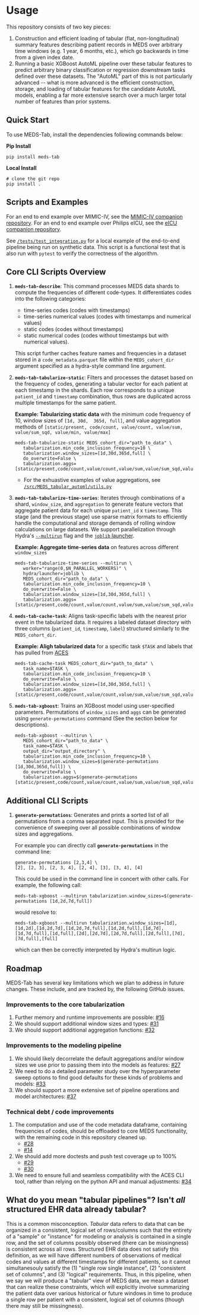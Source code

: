 # Usage

This repository consists of two key pieces:

1. Construction and efficient loading of tabular (flat, non-longitudinal) summary features describing patient records in MEDS over arbitrary time windows (e.g. 1 year, 6 months, etc.), which go backwards in time from a given index date.
2. Running a basic XGBoost AutoML pipeline over these tabular features to predict arbitrary binary classification or regression downstream tasks defined over these datasets. The "AutoML" part of this is not particularly advanced -- what is more advanced is the efficient construction, storage, and loading of tabular features for the candidate AutoML models, enabling a far more extensive search over a much larger total number of features than prior systems.

## Quick Start

To use MEDS-Tab, install the dependencies following commands below:

**Pip Install**

```console
pip install meds-tab
```

**Local Install**

```console
# clone the git repo
pip install .
```

## Scripts and Examples

For an end to end example over MIMIC-IV, see the [MIMIC-IV companion repository](https://github.com/mmcdermott/MEDS_TAB_MIMIC_IV).
For an end to end example over Philips eICU, see the [eICU companion repository](https://github.com/mmcdermott/MEDS_TAB_EICU).

See [`/tests/test_integration.py`](https://github.com/mmcdermott/MEDS_Tabular_AutoML/blob/main/tests/test_integration.py) for a local example of the end-to-end pipeline being run on synthetic data. This script is a functional test that is also run with `pytest` to verify the correctness of the algorithm.

## Core CLI Scripts Overview

1. **`meds-tab-describe`**: This command processes MEDS data shards to compute the frequencies of different code-types. It differentiates codes into the following categories:

   - time-series codes (codes with timestamps)
   - time-series numerical values (codes with timestamps and numerical values)
   - static codes (codes without timestamps)
   - static numerical codes (codes without timestamps but with numerical values).

   This script further caches feature names and frequencies in a dataset stored in a `code_metadata.parquet` file within the `MEDS_cohort_dir` argument specified as a hydra-style command line argument.

2. **`meds-tab-tabularize-static`**: Filters and processes the dataset based on the frequency of codes, generating a tabular vector for each patient at each timestamp in the shards. Each row corresponds to a unique `patient_id` and `timestamp` combination, thus rows are duplicated across multiple timestamps for the same patient.

   **Example: Tabularizing static data** with the minimum code frequency of 10, window sizes of `[1d, 30d,  365d, full]`, and value aggregation methods of `[static/present, code/count, value/count, value/sum, value/sum_sqd, value/min, value/max]`

   ```console
   meds-tab-tabularize-static MEDS_cohort_dir="path_to_data" \
      tabularization.min_code_inclusion_frequency=10 \
      tabularization.window_sizes=[1d,30d,365d,full] \
      do_overwrite=False \
      tabularization.aggs=[static/present,code/count,value/count,value/sum,value/sum_sqd,value/min,value/max]
   ```

   - For the exhuastive examples of value aggregations, see [`/src/MEDS_tabular_automl/utils.py`](https://github.com/mmcdermott/MEDS_Tabular_AutoML/blob/main/src/MEDS_tabular_automl/utils.py#L24)

3. **`meds-tab-tabularize-time-series`**: Iterates through combinations of a shard, `window_size`, and `aggregation` to generate feature vectors that aggregate patient data for each unique `patient_id` x `timestamp`. This stage (and the previous stage) use sparse matrix formats to efficiently handle the computational and storage demands of rolling window calculations on large datasets. We support parallelization through Hydra's [`--multirun`](https://hydra.cc/docs/intro/#multirun) flag and the [`joblib` launcher](https://hydra.cc/docs/plugins/joblib_launcher/#internaldocs-banner).

   **Example: Aggregate time-series data** on features across different `window_sizes`

   ```console
   meds-tab-tabularize-time-series --multirun \
      worker="range(0,$N_PARALLEL_WORKERS)" \
      hydra/launcher=joblib \
      MEDS_cohort_dir="path_to_data" \
      tabularization.min_code_inclusion_frequency=10 \
      do_overwrite=False \
      tabularization.window_sizes=[1d,30d,365d,full] \
      tabularization.aggs=[static/present,code/count,value/count,value/sum,value/sum_sqd,value/min,value/max]
   ```

4. **`meds-tab-cache-task`**: Aligns task-specific labels with the nearest prior event in the tabularized data. It requires a labeled dataset directory with three columns (`patient_id`, `timestamp`, `label`) structured similarly to the `MEDS_cohort_dir`.

   **Example: Aligh tabularized data** for a specific task `$TASK` and labels that has pulled from [ACES](https://github.com/justin13601/ACES)

   ```console
   meds-tab-cache-task MEDS_cohort_dir="path_to_data" \
      task_name=$TASK \
      tabularization.min_code_inclusion_frequency=10 \
      do_overwrite=False \
      tabularization.window_sizes=[1d,30d,365d,full] \
      tabularization.aggs=[static/present,code/count,value/count,value/sum,value/sum_sqd,value/min,value/max]
   ```

5. **`meds-tab-xgboost`**: Trains an XGBoost model using user-specified parameters. Permutations of `window_sizes` and `aggs` can be generated using `generate-permutations` command (See the section below for descriptions).

   ```console
   meds-tab-xgboost --multirun \
      MEDS_cohort_dir="path_to_data" \
      task_name=$TASK \
      output_dir="output_directory" \
      tabularization.min_code_inclusion_frequency=10 \
      tabularization.window_sizes=$(generate-permutations [1d,30d,365d,full]) \
      do_overwrite=False \
      tabularization.aggs=$(generate-permutations [static/present,code/count,value/count,value/sum,value/sum_sqd,value/min,value/max])
   ```

## Additional CLI Scripts

1. **`generate-permutations`**: Generates and prints a sorted list of all permutations from a comma separated input. This is provided for the convenience of sweeping over all possible combinations of window sizes and aggregations.

   For example you can directly call **`generate-permutations`** in the command line:

   ```console
   generate-permutations [2,3,4] \
   [2], [2, 3], [2, 3, 4], [2, 4], [3], [3, 4], [4]
   ```

   This could be used in the command line in concert with other calls. For example, the following call:

   ```console
   meds-tab-xgboost --multirun tabularization.window_sizes=$(generate-permutations [1d,2d,7d,full])
   ```

   would resolve to:

   ```console
   meds-tab-xgboost --multirun tabularization.window_sizes=[1d],[1d,2d],[1d,2d,7d],[1d,2d,7d,full],[1d,2d,full],[1d,7d],[1d,7d,full],[1d,full],[2d],[2d,7d],[2d,7d,full],[2d,full],[7d],[7d,full],[full]
   ```

   which can then be correctly interpreted by Hydra's multirun logic.

## Roadmap

MEDS-Tab has several key limitations which we plan to address in future changes. These include, and are tracked by, the following GitHub issues.

### Improvements to the core tabularization

1. Further memory and runtime improvements are possible: [#16](https://github.com/mmcdermott/MEDS_Tabular_AutoML/issues/16)
2. We should support additional window sizes and types: [#31](https://github.com/mmcdermott/MEDS_Tabular_AutoML/issues/31)
3. We should support additional aggregation functions: [#32](https://github.com/mmcdermott/MEDS_Tabular_AutoML/issues/32)

### Improvements to the modeling pipeline

1. We should likely decorrelate the default aggregations and/or window sizes we use prior to passing them into the models as features: [#27](https://github.com/mmcdermott/MEDS_Tabular_AutoML/issues/27)
2. We need to do a detailed parameter study over the hyperparameter sweep options to find good defaults for these kinds of problems and models: [#33](https://github.com/mmcdermott/MEDS_Tabular_AutoML/issues/33)
3. We should support a more extensive set of pipeline operations and model architectures: [#37](https://github.com/mmcdermott/MEDS_Tabular_AutoML/issues/37)

### Technical debt / code improvements

1. The computation and use of the code metadata dataframe, containing frequencies of codes, should be offloaded to core MEDS functionality, with the remaining code in this repository cleaned up.
   - [#28](https://github.com/mmcdermott/MEDS_Tabular_AutoML/issues/28)
   - [#14](https://github.com/mmcdermott/MEDS_Tabular_AutoML/issues/14)
2. We should add more doctests and push test coverage up to 100%
   - [#29](https://github.com/mmcdermott/MEDS_Tabular_AutoML/issues/29)
   - [#30](https://github.com/mmcdermott/MEDS_Tabular_AutoML/issues/30)
3. We need to ensure full and seamless compatibility with the ACES CLI tool, rather than relying on the python API and manual adjustments:
   [#34](https://github.com/mmcdermott/MEDS_Tabular_AutoML/issues/34)

## What do you mean "tabular pipelines"? Isn't _all_ structured EHR data already tabular?

This is a common misconception. _Tabular_ data refers to data that can be organized in a consistent, logical
set of rows/columns such that the entirety of a "sample" or "instance" for modeling or analysis is contained
in a single row, and the set of columns possibly observed (there can be missingness) is consistent across all
rows. Structured EHR data does not satisfy this definition, as we will have different numbers of observations
of medical codes and values at different timestamps for different patients, so it cannot simultanesouly
satisfy the (1) "single row single instance", (2) "consistent set of columns", and (3) "logical" requirements.
Thus, in this pipeline, when we say we will produce a "tabular" view of MEDS data, we mean a dataset that can
realize these constraints, which will explicitly involve summarizing the patient data over various historical
or future windows in time to produce a single row per patient with a consistent, logical set of columns
(though there may still be missingness).
